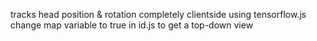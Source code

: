 tracks head position & rotation completely clientside using tensorflow.js
change map variable to true in id.js to get a top-down view
